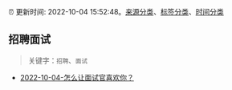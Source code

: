 :alarm_clock: 更新时间: 2022-10-04 15:52:48。[来源分类](../README.md)、[标签分类](../TAGS.md)、[时间分类](../TIMELINE.md)

## 招聘面试


> 关键字：`招聘`、`面试`



- [2022-10-04-怎么让面试官喜欢你？](https://toutiao.io/k/0kimlvu) 